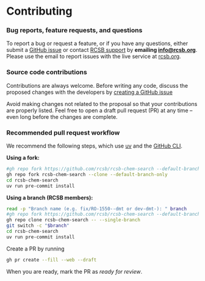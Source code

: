 # Contributing

### Bug reports, feature requests, and questions

To report a bug or request a feature, or if you have any questions,
either submit a [GitHub issue](https://github.com/rcsb/rcsb-chem-search/issues/new)
or contact [RCSB support](https://www.rcsb.org/pages/contactus) by
**emailing <a href="info@rcsb.org">info@rcsb.org</a>**.
Please use the email to report issues with the live service at
[rcsb.org](https://rcsb.org).

### Source code contributions

Contributions are always welcome.
Before writing any code, discuss the proposed changes with the developers by
[creating a GitHub issue](https://github.com/rcsb/rcsb-chem-search/issues/new)

Avoid making changes not related to the proposal so that your contributions are properly listed.
Feel free to open a draft pull request (PR) at any time – even long before the changes are complete.

### Recommended pull request workflow

We recommend the following steps, which use
[uv](https://docs.astral.sh/uv/)
and the
[GitHub CLI](https://cli.github.com/).

<b>Using a fork:</b>

```bash
#gh repo fork https://github.com/rcsb/rcsb-chem-search --default-branch-only --clone
gh repo fork rcsb-chem-search --clone --default-branch-only
cd rcsb-chem-search
uv run pre-commit install
```

<b>Using a branch (RCSB members):</b>

```bash
read -p "Branch name (e.g. fix/RO-1550--dmt or dev-dmt-): " branch
#gh repo fork https://github.com/rcsb/rcsb-chem-search --default-branch-only --clone
gh repo clone rcsb-chem-search -- --single-branch
git switch -c "$branch"
cd rcsb-chem-search
uv run pre-commit install
```

Create a PR by running

```bash
gh pr create --fill --web --draft
```

When you are ready, mark the PR as _ready for review_.
